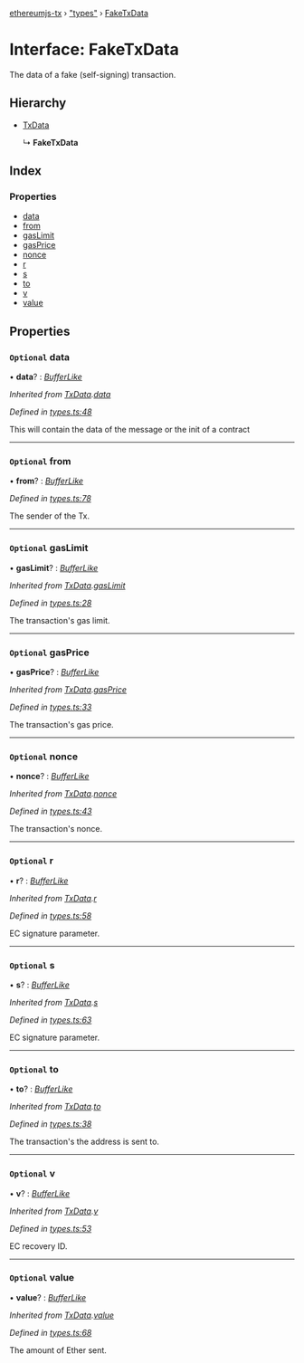 [ethereumjs-tx](../README.md) › ["types"](../modules/_types_.md) › [FakeTxData](_types_.faketxdata.md)

# Interface: FakeTxData

The data of a fake (self-signing) transaction.

## Hierarchy

- [TxData](_index_.txdata.md)

  ↳ **FakeTxData**

## Index

### Properties

- [data](_types_.faketxdata.md#optional-data)
- [from](_types_.faketxdata.md#optional-from)
- [gasLimit](_types_.faketxdata.md#optional-gaslimit)
- [gasPrice](_types_.faketxdata.md#optional-gasprice)
- [nonce](_types_.faketxdata.md#optional-nonce)
- [r](_types_.faketxdata.md#optional-r)
- [s](_types_.faketxdata.md#optional-s)
- [to](_types_.faketxdata.md#optional-to)
- [v](_types_.faketxdata.md#optional-v)
- [value](_types_.faketxdata.md#optional-value)

## Properties

### `Optional` data

• **data**? : _[BufferLike](../modules/_types_.md#bufferlike)_

_Inherited from [TxData](_index_.txdata.md).[data](_index_.txdata.md#optional-data)_

_Defined in [types.ts:48](https://github.com/ethereumjs/ethereumjs-vm/blob/master/packages/tx/src/types.ts#L48)_

This will contain the data of the message or the init of a contract

---

### `Optional` from

• **from**? : _[BufferLike](../modules/_types_.md#bufferlike)_

_Defined in [types.ts:78](https://github.com/ethereumjs/ethereumjs-vm/blob/master/packages/tx/src/types.ts#L78)_

The sender of the Tx.

---

### `Optional` gasLimit

• **gasLimit**? : _[BufferLike](../modules/_types_.md#bufferlike)_

_Inherited from [TxData](_index_.txdata.md).[gasLimit](_index_.txdata.md#optional-gaslimit)_

_Defined in [types.ts:28](https://github.com/ethereumjs/ethereumjs-vm/blob/master/packages/tx/src/types.ts#L28)_

The transaction's gas limit.

---

### `Optional` gasPrice

• **gasPrice**? : _[BufferLike](../modules/_types_.md#bufferlike)_

_Inherited from [TxData](_index_.txdata.md).[gasPrice](_index_.txdata.md#optional-gasprice)_

_Defined in [types.ts:33](https://github.com/ethereumjs/ethereumjs-vm/blob/master/packages/tx/src/types.ts#L33)_

The transaction's gas price.

---

### `Optional` nonce

• **nonce**? : _[BufferLike](../modules/_types_.md#bufferlike)_

_Inherited from [TxData](_index_.txdata.md).[nonce](_index_.txdata.md#optional-nonce)_

_Defined in [types.ts:43](https://github.com/ethereumjs/ethereumjs-vm/blob/master/packages/tx/src/types.ts#L43)_

The transaction's nonce.

---

### `Optional` r

• **r**? : _[BufferLike](../modules/_types_.md#bufferlike)_

_Inherited from [TxData](_index_.txdata.md).[r](_index_.txdata.md#optional-r)_

_Defined in [types.ts:58](https://github.com/ethereumjs/ethereumjs-vm/blob/master/packages/tx/src/types.ts#L58)_

EC signature parameter.

---

### `Optional` s

• **s**? : _[BufferLike](../modules/_types_.md#bufferlike)_

_Inherited from [TxData](_index_.txdata.md).[s](_index_.txdata.md#optional-s)_

_Defined in [types.ts:63](https://github.com/ethereumjs/ethereumjs-vm/blob/master/packages/tx/src/types.ts#L63)_

EC signature parameter.

---

### `Optional` to

• **to**? : _[BufferLike](../modules/_types_.md#bufferlike)_

_Inherited from [TxData](_index_.txdata.md).[to](_index_.txdata.md#optional-to)_

_Defined in [types.ts:38](https://github.com/ethereumjs/ethereumjs-vm/blob/master/packages/tx/src/types.ts#L38)_

The transaction's the address is sent to.

---

### `Optional` v

• **v**? : _[BufferLike](../modules/_types_.md#bufferlike)_

_Inherited from [TxData](_index_.txdata.md).[v](_index_.txdata.md#optional-v)_

_Defined in [types.ts:53](https://github.com/ethereumjs/ethereumjs-vm/blob/master/packages/tx/src/types.ts#L53)_

EC recovery ID.

---

### `Optional` value

• **value**? : _[BufferLike](../modules/_types_.md#bufferlike)_

_Inherited from [TxData](_index_.txdata.md).[value](_index_.txdata.md#optional-value)_

_Defined in [types.ts:68](https://github.com/ethereumjs/ethereumjs-vm/blob/master/packages/tx/src/types.ts#L68)_

The amount of Ether sent.
